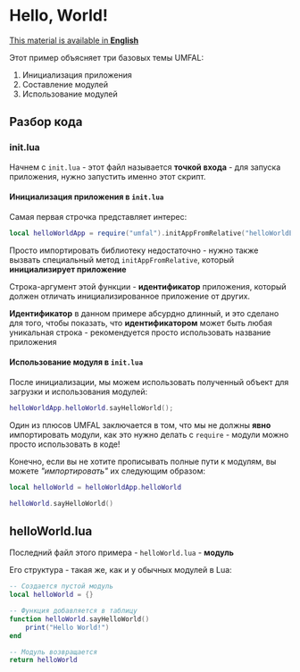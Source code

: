 # Hello, World!
[This material is available in **English**](https://github.com/AtomicScience/atomic-programs/tree/master/umfal/examples/01-helloWorld)

Этот пример объясняет три базовых темы UMFAL:
1. Инициализация приложения
2. Составление модулей
3. Использование модулей

## Разбор кода
### init.lua
Начнем с `init.lua` - этот файл называется **точкой входа** - для запуска приложения, нужно запустить именно этот скрипт.

#### Инициализация приложения в `init.lua`
Самая первая строчка представляет интерес:
```lua
local helloWorldApp = require("umfal").initAppFromRelative("helloWorldExampleForMyAwesomeOpenComputersLibraryCalledUMFAL")
```

Просто импортировать библиотеку недостаточно - нужно также вызвать специальный метод `initAppFromRelative`, который **инициализирует приложение**

Строка-аргумент этой функции - **идентификатор** приложения, который должен отличать инициализированное приложение от других.

**Идентификатор** в данном примере абсурдно длинный, и это сделано для того, чтобы показать, что **идентификатором** может быть любая уникальная строка - рекомендуется просто использовать название приложения

#### Использование модуля в `init.lua`
После инициализации, мы можем использовать полученный объект для загрузки и использования модулей:

```lua
helloWorldApp.helloWorld.sayHelloWorld();
```
Один из плюсов UMFAL заключается в том, что мы не должны **явно** импортировать модули, как это нужно делать с `require` - модули можно просто использовать в коде!

Конечно, если вы не хотите прописывать полные пути к модулям, вы можете *"импортировать"* их следующим образом:

```lua
local helloWorld = helloWorldApp.helloWorld

helloWorld.sayHelloWorld()
```

## helloWorld.lua
Последний файл этого примера - `helloWorld.lua` - **модуль**

Его структура - такая же, как и у обычных модулей в Lua:
```lua
-- Создается пустой модуль
local helloWorld = {}

-- Функция добавляется в таблицу
function helloWorld.sayHelloWorld()
    print("Hello World!")
end

-- Модуль возвращается
return helloWorld
```